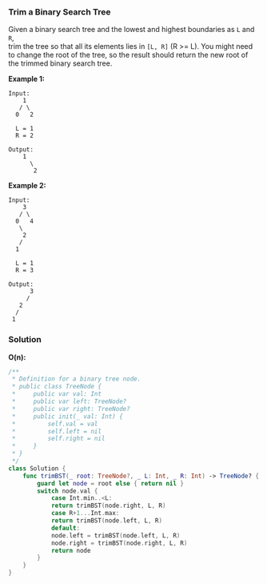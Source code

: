 
### Trim a Binary Search Tree

Given a binary search tree and the lowest and highest boundaries as `L` and `R`,</br> 
trim the tree so that all its elements lies in `[L, R]` (R >= L). You might need to change the root of the tree, so the result should return the new root of the trimmed binary search tree.

__Example 1:__
```
Input: 
    1
   / \
  0   2

  L = 1
  R = 2

Output: 
    1
      \
       2
```
__Example 2:__
```
Input: 
    3
   / \
  0   4
   \
    2
   /
  1

  L = 1
  R = 3

Output: 
      3
     / 
   2   
  /
 1
```

### Solution
__O(n):__
```Swift
/**
 * Definition for a binary tree node.
 * public class TreeNode {
 *     public var val: Int
 *     public var left: TreeNode?
 *     public var right: TreeNode?
 *     public init(_ val: Int) {
 *         self.val = val
 *         self.left = nil
 *         self.right = nil
 *     }
 * }
 */
class Solution {
    func trimBST(_ root: TreeNode?, _ L: Int, _ R: Int) -> TreeNode? {
        guard let node = root else { return nil }
        switch node.val {
            case Int.min..<L:
            return trimBST(node.right, L, R)
            case R+1...Int.max:
            return trimBST(node.left, L, R)
            default:
            node.left = trimBST(node.left, L, R)
            node.right = trimBST(node.right, L, R)
            return node
        }
    }
}
```
